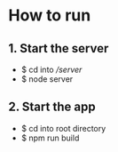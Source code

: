 # How to run
## 1. Start the server
* $ cd into */server*
* $ node server

## 2. Start the app
* $ cd into root directory
* $ npm run build
